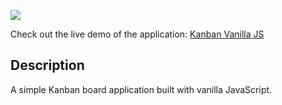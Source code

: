 <a href="https://codeclimate.com/github/demeena/kanban-vanila-js/maintainability"><img src="https://api.codeclimate.com/v1/badges/5bde22e2acd7560c55f6/maintainability" /></a>

Check out the live demo of the application: [Kanban Vanilla JS](https://demeena.github.io/kanban-vanila-js/)

## Description

A simple Kanban board application built with vanilla JavaScript.


